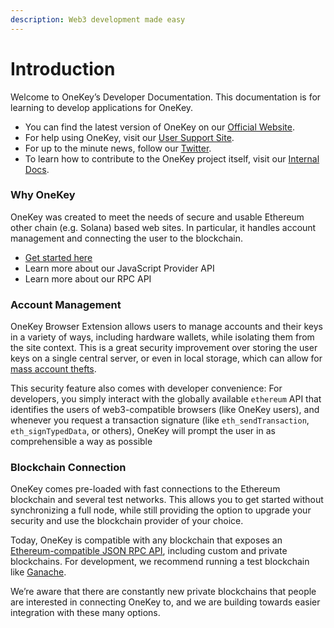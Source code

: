 ```yaml
---
description: Web3 development made easy
---
```


# Introduction

Welcome to OneKey’s Developer Documentation. This documentation is for learning to develop applications for OneKey.

* You can find the latest version of OneKey on our [Official Website](https://onekey.so).
* For help using OneKey, visit our [User Support Site](https://help.onekey.so/).
* For up to the minute news, follow our [Twitter](https://twitter.com/OneKeyHQ).
* To learn how to contribute to the OneKey project itself, visit our [Internal Docs](https://github.com/OneKeyHQ/onekey-extension/tree/master/docs).



### Why OneKey&#x20;

OneKey was created to meet the needs of secure and usable Ethereum other chain (e.g. Solana) based web sites. In particular, it handles account management and connecting the user to the blockchain.

* [Get started here](https://docs.onekey.so/en/Extension/Guide/getting-started)
* Learn more about our JavaScript Provider API
* Learn more about our RPC API

### Account Management

OneKey Browser Extension allows users to manage accounts and their keys in a variety of ways, including hardware wallets, while isolating them from the site context. This is a great security improvement over storing the user keys on a single central server, or even in local storage, which can allow for [mass account thefts](https://www.ccn.com/cryptocurrency-exchange-etherdelta-hacked-in-dns-hijacking-scheme/).

This security feature also comes with developer convenience: For developers, you simply interact with the globally available `ethereum` API that identifies the users of web3-compatible browsers (like OneKey users), and whenever you request a transaction signature (like `eth_sendTransaction`, `eth_signTypedData`, or others), OneKey will prompt the user in as comprehensible a way as possible

### Blockchain Connection

OneKey comes pre-loaded with fast connections to the Ethereum blockchain and several test networks. This allows you to get started without synchronizing a full node, while still providing the option to upgrade your security and use the blockchain provider of your choice.

Today, OneKey is compatible with any blockchain that exposes an [Ethereum-compatible JSON RPC API](https://eth.wiki/json-rpc/API), including custom and private blockchains. For development, we recommend running a test blockchain like [Ganache](https://www.trufflesuite.com/ganache).

We’re aware that there are constantly new private blockchains that people are interested in connecting OneKey to, and we are building towards easier integration with these many options.
